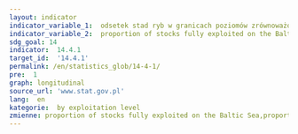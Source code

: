 ```yaml
---
layout: indicator
indicator_variable_1:  odsetek stad ryb w granicach poziomów zrównoważonych na Morzu Bałtyckim,udział zasobów rybnych w pełni wykorzystanych (fully exploited) na Morzu Bałtyckim, odsetek stad ryb które są nie w pełni wykorzystane (non-fully exploited) na Morzu Bałtyckim, odsetek stad ryb które są nadmiernie eksploatowane (overexploited) na Morzu Bałtyckim
indicator_variable_2:  proportion of stocks fully exploited on the Baltic Sea,proportion of stocks non-fully exploited on the Baltic Sea,proportion of stocks overexploited on the Baltic Sea,proportion of stocks within sustainable biological limits on the Baltic Sea
sdg_goal: 14
indicator:  14.4.1
target_id:  '14.4.1'
permalink: /en/statistics_glob/14-4-1/
pre:  1
graph: longitudinal
source_url: 'www.stat.gov.pl'
lang:  en
kategorie:  by exploitation level
zmienne: proportion of stocks fully exploited on the Baltic Sea,proportion of stocks non-fully exploited on the Baltic Sea,proportion of stocks overexploited on the Baltic Sea,proportion of stocks within sustainable biological limits on the Baltic Sea
---
```

